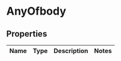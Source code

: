 # AnyOfbody

## Properties
Name | Type | Description | Notes
------------ | ------------- | ------------- | -------------
